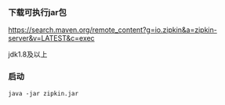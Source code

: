 ### 下载可执行jar包

https://search.maven.org/remote_content?g=io.zipkin&a=zipkin-server&v=LATEST&c=exec

jdk1.8及以上

### 启动

```
java -jar zipkin.jar
```

